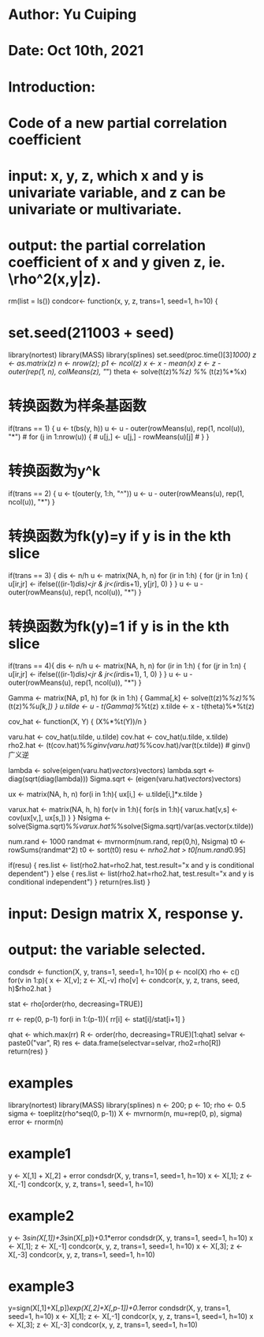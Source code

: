 # Author: Yu Cuiping
# Date: Oct 10th, 2021
# Introduction: 
# Code of a new partial correlation coefficient
# input: x, y, z, which x and y is univariate variable, and z can be univariate or multivariate.
# output: the partial correlation coefficient of x and y given z, ie. \rho^2(x,y|z).

rm(list = ls())
condcor<- function(x, y, z, trans=1, seed=1, h=10) {
  # set.seed(211003 + seed)
  library(nortest)
  library(MASS)
  library(splines)
  set.seed(proc.time()[3]*1000)
  z <- as.matrix(z)
  n <- nrow(z); p1 <- ncol(z)
  x <- x - mean(x)
  z <- z - outer(rep(1, n), colMeans(z), "*")
  theta <- solve(t(z)%*%z) %*% (t(z)%*%x)
  
  # 转换函数为样条基函数
  if(trans == 1) {
    u <- t(bs(y, h))
    u <- u - outer(rowMeans(u), rep(1, ncol(u)), "*")
    # for (j in 1:nrow(u)) {
    #   u[j,] <- u[j,] - rowMeans(u)[j]
    # }
  }
  
  # 转换函数为y^k
  if(trans == 2) {
    u <- t(outer(y, 1:h, "^"))
    u <- u - outer(rowMeans(u), rep(1, ncol(u)), "*")
  }
  
  # 转换函数为fk(y)=y if y is in the kth slice
  if(trans == 3) {
    dis <- n/h
    u <- matrix(NA, h, n)
    for (ir in 1:h) {
      for (jr in 1:n) {
        u[ir,jr] <- ifelse(((ir-1)*dis)<jr & jr<(ir*dis+1), y[jr], 0)
      }
    }
    u <- u - outer(rowMeans(u), rep(1, ncol(u)), "*")
  }
  
  # 转换函数为fk(y)=1 if y is in the kth slice 
  if(trans == 4){
    dis <- n/h
    u <- matrix(NA, h, n)
    for (ir in 1:h) {
      for (jr in 1:n) {
        u[ir,jr] <- ifelse(((ir-1)*dis)<jr & jr<(ir*dis+1), 1, 0)
      }
    }
    u <- u - outer(rowMeans(u), rep(1, ncol(u)), "*")
  }
  
  Gamma <- matrix(NA, p1, h)
  for (k in 1:h) {
    Gamma[,k] <- solve(t(z)%*%z)%*%(t(z)%*%u[k,])
  }
  u.tilde <- u - t(Gamma)%*%t(z)
  x.tilde <- x - t(theta)%*%t(z)
  
  cov_hat <- function(X, Y) {
    (X%*%t(Y))/n
  }
  
  varu.hat <- cov_hat(u.tilde, u.tilde)
  cov.hat <- cov_hat(u.tilde, x.tilde)
  rho2.hat <- (t(cov.hat)%*%ginv(varu.hat)%*%cov.hat)/var(t(x.tilde)) # ginv()广义逆
  
  lambda <- solve(eigen(varu.hat)$vectors)%*%(varu.hat)%*%(eigen(varu.hat)$vectors)
  lambda.sqrt <- diag(sqrt(diag(lambda)))
  Sigma.sqrt <- (eigen(varu.hat)$vectors)%*%lambda.sqrt%*%solve(eigen(varu.hat)$vectors)
  
  ux <- matrix(NA, h, n)
  for(i in 1:h){
    ux[i,] <- u.tilde[i,]*x.tilde
  }
  
  varux.hat <- matrix(NA, h, h)
  for(v in 1:h){
    for(s in 1:h){
      varux.hat[v,s] <- cov(ux[v,], ux[s,])
    }
  }
  Nsigma <- solve(Sigma.sqrt)%*%varux.hat%*%solve(Sigma.sqrt)/var(as.vector(x.tilde))
  
  num.rand <- 1000
  randmat <- mvrnorm(num.rand, rep(0,h), Nsigma)
  t0 <- rowSums(randmat^2)
  t0 <- sort(t0)
  resu <- n*rho2.hat > t0[num.rand*0.95]
  
  if(resu) {
    res.list <- list(rho2.hat=rho2.hat, test.result="x and y is conditional dependent")
  } else {
    res.list <- list(rho2.hat=rho2.hat, test.result="x and y is conditional independent")
  }
  return(res.list)
}

# input: Design matrix X, response y.
# output: the variable selected.

condsdr <- function(X, y, trans=1, seed=1, h=10){
  p <- ncol(X)
  rho <- c()
  for(v in 1:p){
    x <- X[,v]; z <- X[,-v]
    rho[v] <- condcor(x, y, z, trans, seed, h)$rho2.hat
  }
  
  stat <- rho[order(rho, decreasing=TRUE)]
  
  rr <- rep(0, p-1)
  for(i in 1:(p-1)){
    rr[i] <- stat[i]/stat[i+1]
  }
  
  qhat <- which.max(rr)
  R <- order(rho, decreasing=TRUE)[1:qhat]
  selvar <- paste0("var", R)
  res <- data.frame(selectvar=selvar, rho2=rho[R])
  return(res)
}

# examples
library(nortest)
library(MASS)
library(splines)
n <- 200; p <- 10; rho <- 0.5
sigma <- toeplitz(rho^seq(0, p-1))
X <- mvrnorm(n, mu=rep(0, p), sigma) 
error <- rnorm(n)
# example1
y <- X[,1] + X[,2] + error
condsdr(X, y, trans=1, seed=1, h=10)
x <- X[,1]; z <- X[,-1]
condcor(x, y, z, trans=1, seed=1, h=10)
# example2
y <- 3*sin(X[,1])+3*sin(X[,p])+0.1*error
condsdr(X, y, trans=1, seed=1, h=10)
x <- X[,1]; z <- X[,-1]
condcor(x, y, z, trans=1, seed=1, h=10)
x <- X[,3]; z <- X[,-3]
condcor(x, y, z, trans=1, seed=1, h=10)
# example3
y=sign(X[,1]+X[,p])*exp(X[,2]+X[,p-1])+0.1*error
condsdr(X, y, trans=1, seed=1, h=10)
x <- X[,1]; z <- X[,-1]
condcor(x, y, z, trans=1, seed=1, h=10)
x <- X[,3]; z <- X[,-3]
condcor(x, y, z, trans=1, seed=1, h=10)
